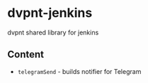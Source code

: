 # dvpnt-jenkins

dvpnt shared library for jenkins

## Content
+ `telegramSend` - builds notifier for Telegram
